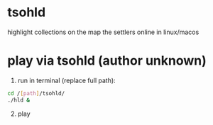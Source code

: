 # tsohld
highlight collections on the map the settlers online in linux/macos


# play via tsohld (author unknown)
1) run in terminal (replace full path):
```bash
cd /[path]/tsohld/
./hld &
```
2) play

